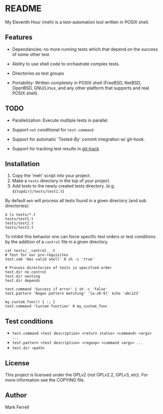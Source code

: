 # README

My Eleventh Hour (meh) is a test-automation tool written in POSIX shell.

## Features

 - Dependancies: no more running tests which that depend on the success of
   some other test.

 - Ability to use shell code to orchastrate complex tests.

 - Directories as test groups

 - Portability: Written completely in POSIX shell (FreeBSD, NetBSD, OpenBSD,
   GNU/Linux, and any other platform that supports and real POSIX shell).

## TODO

 - Parallelization: Execute multiple tests in parallel.

 - Support `not` conditional for `test.command`

 - Support for automatic 'Tested-By' commit integration w/ git-hook.

 - Support for tracking test results in [git-track](http://github.com/major0/gitrack)

## Installation

 1. Copy the 'meh' script into your project.
 2. Make a `tests` directory in the top of your project.
 3. Add tests to the newly created tests directory. (e.g. `${topdir}/tests/test1.t`)

By default `meh` will process all tests found in a given directory (and sub
directories):

```
$ ls tests/*.t
tests/test1.t
tests/test2.t
tests/test3.t
```

To inhibit this behavior one can force specific test orders or test conditions
by the addition of a `control` file in a given directory.

```
cat tests/__control__.t
# Test for our pre-requisites
test.cmd 'Has valid shell' 0 sh -c 'true'

# Process directories of tests in specified order
test.dir no_control
test.dir nesting
test.dir depends

test.command 'Success if error' 1 sh -c 'false'
test.pattern 'Regex pattern matching' '[a-z0-9]' echo 'abc123'

my_custom_func() { :; }
test.command 'Custom function' 0 my_custom_func
```

## Test conditions

 * `test.command <test description> <return status> <command> <args> ...`
 * `test.pattern <test description> <regexp> <command <args> ...`
 * `test.dir <path>`


## License

This project is licensed under the GPLv2 (not GPLv2.2, GPLv3, etc).  For more
information see the COPYING file.

## Author

Mark Ferrell
